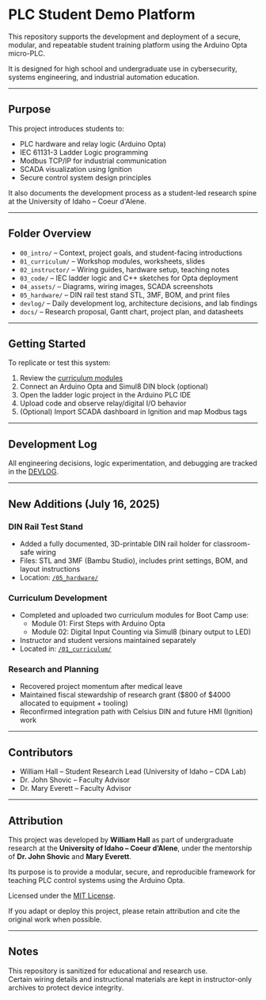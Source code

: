 # PLC Student Demo Platform

This repository supports the development and deployment of a secure, modular, and repeatable student training platform using the Arduino Opta micro-PLC.

It is designed for high school and undergraduate use in cybersecurity, systems engineering, and industrial automation education.

---

## Purpose

This project introduces students to:

- PLC hardware and relay logic (Arduino Opta)
- IEC 61131-3 Ladder Logic programming
- Modbus TCP/IP for industrial communication
- SCADA visualization using Ignition
- Secure control system design principles

It also documents the development process as a student-led research spine at the University of Idaho – Coeur d'Alene.

---

## Folder Overview

- `00_intro/` – Context, project goals, and student-facing introductions
- `01_curriculum/` – Workshop modules, worksheets, slides
- `02_instructor/` – Wiring guides, hardware setup, teaching notes
- `03_code/` – IEC ladder logic and C++ sketches for Opta deployment
- `04_assets/` – Diagrams, wiring images, SCADA screenshots
- `05_hardware/` – DIN rail test stand STL, 3MF, BOM, and print files
- `devlog/` – Daily development log, architecture decisions, and lab findings
- `docs/` – Research proposal, Gantt chart, project plan, and datasheets

---

## Getting Started

To replicate or test this system:

1. Review the [curriculum modules](./01_curriculum/)
2. Connect an Arduino Opta and Simul8 DIN block (optional)
3. Open the ladder logic project in the Arduino PLC IDE
4. Upload code and observe relay/digital I/O behavior
5. (Optional) Import SCADA dashboard in Ignition and map Modbus tags

---

## Development Log

All engineering decisions, logic experimentation, and debugging are tracked in the [DEVLOG](./devlog/README.md).

---

## New Additions (July 16, 2025)

### DIN Rail Test Stand
- Added a fully documented, 3D-printable DIN rail holder for classroom-safe wiring
- Files: STL and 3MF (Bambu Studio), includes print settings, BOM, and layout instructions
- Location: [`/05_hardware/`](./05_hardware/)

### Curriculum Development
- Completed and uploaded two curriculum modules for Boot Camp use:
  - Module 01: First Steps with Arduino Opta
  - Module 02: Digital Input Counting via Simul8 (binary output to LED)
- Instructor and student versions maintained separately
- Located in: [`/01_curriculum/`](./01_curriculum/)

### Research and Planning
- Recovered project momentum after medical leave
- Maintained fiscal stewardship of research grant ($800 of $4000 allocated to equipment + tooling)
- Reconfirmed integration path with Celsius DIN and future HMI (Ignition) work

---

## Contributors

- William Hall – Student Research Lead (University of Idaho – CDA Lab)
- Dr. John Shovic – Faculty Advisor
- Dr. Mary Everett – Faculty Advisor

---

## Attribution

This project was developed by **William Hall** as part of undergraduate research at the **University of Idaho – Coeur d’Alene**, under the mentorship of **Dr. John Shovic** and **Mary Everett**.

Its purpose is to provide a modular, secure, and reproducible framework for teaching PLC control systems using the Arduino Opta.

Licensed under the [MIT License](LICENSE).

If you adapt or deploy this project, please retain attribution and cite the original work when possible.

---

## Notes

This repository is sanitized for educational and research use.  
Certain wiring details and instructional materials are kept in instructor-only archives to protect device integrity.
